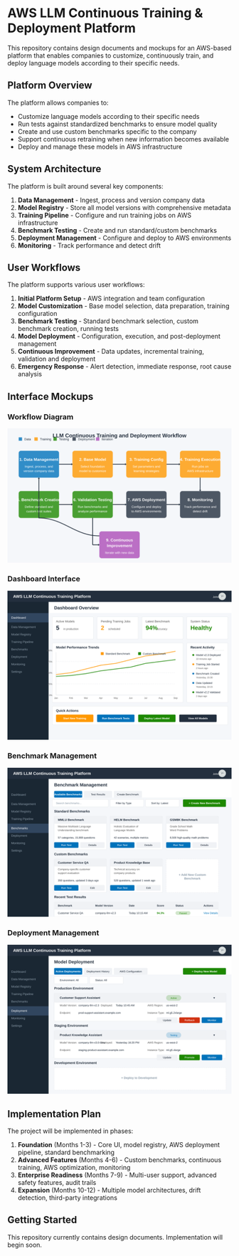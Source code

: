 # AWS LLM Continuous Training & Deployment Platform

This repository contains design documents and mockups for an AWS-based platform that enables companies to customize, continuously train, and deploy language models according to their specific needs.

## Platform Overview

The platform allows companies to:
- Customize language models according to their specific needs
- Run tests against standardized benchmarks to ensure model quality
- Create and use custom benchmarks specific to the company
- Support continuous retraining when new information becomes available
- Deploy and manage these models in AWS infrastructure

## System Architecture

The platform is built around several key components:

1. **Data Management** - Ingest, process and version company data
2. **Model Registry** - Store all model versions with comprehensive metadata
3. **Training Pipeline** - Configure and run training jobs on AWS infrastructure
4. **Benchmark Testing** - Create and run standard/custom benchmarks
5. **Deployment Management** - Configure and deploy to AWS environments
6. **Monitoring** - Track performance and detect drift

## User Workflows

The platform supports various user workflows:

1. **Initial Platform Setup** - AWS integration and team configuration
2. **Model Customization** - Base model selection, data preparation, training configuration
3. **Benchmark Testing** - Standard benchmark selection, custom benchmark creation, running tests
4. **Model Deployment** - Configuration, execution, and post-deployment management
5. **Continuous Improvement** - Data updates, incremental training, validation and deployment
6. **Emergency Response** - Alert detection, immediate response, root cause analysis

## Interface Mockups

### Workflow Diagram
![Workflow Diagram](workflow-diagram.svg)

### Dashboard Interface
![Dashboard Interface](dashboard-mockup.svg)

### Benchmark Management
![Benchmark Interface](benchmark-interface.svg)

### Deployment Management
![Deployment Interface](deployment-interface.svg)

## Implementation Plan

The project will be implemented in phases:

1. **Foundation** (Months 1-3) - Core UI, model registry, AWS deployment pipeline, standard benchmarking
2. **Advanced Features** (Months 4-6) - Custom benchmarks, continuous training, AWS optimization, monitoring
3. **Enterprise Readiness** (Months 7-9) - Multi-user support, advanced safety features, audit trails
4. **Expansion** (Months 10-12) - Multiple model architectures, drift detection, third-party integrations

## Getting Started

This repository currently contains design documents. Implementation will begin soon. 
